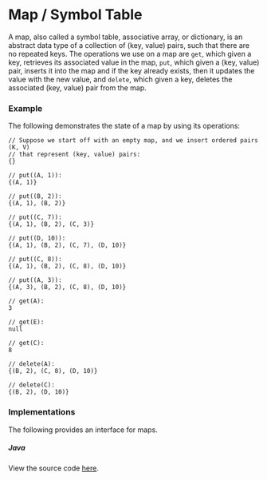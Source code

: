 # Map / Symbol Table

A map, also called a symbol table, associative array, or dictionary, is an abstract data type of a 
collection of (key, value) pairs, such that there are no repeated keys. The operations we use on a 
map are `get`, which given a key, retrieves its associated value in the map, `put`, which given a 
(key, value) pair, inserts it into the map and if the key already exists, then it updates the value 
with the new value, and `delete`, which given a key, deletes the associated (key, value) pair from 
the map.

### Example

The following demonstrates the state of a map by using its operations:

```
// Suppose we start off with an empty map, and we insert ordered pairs (K, V)
// that represent (key, value) pairs:
{}

// put((A, 1)):
{(A, 1)}

// put((B, 2)):
{(A, 1), (B, 2)}

// put((C, 7)):
{(A, 1), (B, 2), (C, 3)}

// put((D, 10)):
{(A, 1), (B, 2), (C, 7), (D, 10)}

// put((C, 8)):
{(A, 1), (B, 2), (C, 8), (D, 10)}

// put((A, 3)):
{(A, 3), (B, 2), (C, 8), (D, 10)}

// get(A):
3

// get(E):
null

// get(C):
8

// delete(A):
{(B, 2), (C, 8), (D, 10)}

// delete(C):
{(B, 2), (D, 10)}
```

### Implementations

The following provides an interface for maps.

##### Java

View the source code [here](https://github.com/algorithm-helper/implementations/blob/master/java/com/algorithmhelper/datastructures/interfaces/Map.java).

<script src="https://gist.github.com/eliucs/41d983e61ad70cca9feb972fb0353d4b.js"></script>
